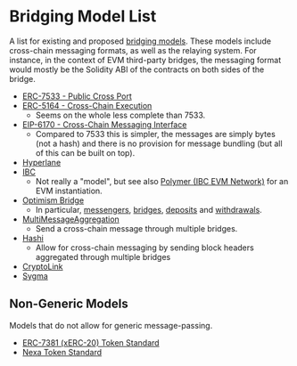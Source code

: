 # Bridging Model List

A list for existing and proposed [bridging
models](/references/direction.md#bridging-models--user-experience). These models include cross-chain
messaging formats, as well as the relaying system. For instance, in the context of EVM third-party
bridges, the messaging format would mostly be the Solidity ABI of the contracts on both sides of the
bridge.

- [ERC-7533 - Public Cross Port](https://github.com/ethereum/ERCs/pull/62/files)
- [ERC-5164 - Cross-Chain Execution](https://eips.ethereum.org/EIPS/eip-5164)
  - Seems on the whole less complete than 7533.
- [EIP-6170 - Cross-Chain Messaging Interface](https://eips.ethereum.org/EIPS/eip-6170)
  - Compared to 7533 this is simpler, the messages are simply bytes (not a hash) and there is no
    provision for message bundling (but all of this can be built on top).
- [Hyperlane](https://docs.hyperlane.xyz/)
- [IBC](https://github.com/cosmos/ibc)
  - Not really a "model", but see also [Polymer (IBC EVM Network)](https://www.polymerlabs.org/)
    for an EVM instantiation.
- [Optimism Bridge](https://github.com/ethereum-optimism/optimism/tree/develop/specs)
  - In particular,
    [messengers](https://github.com/ethereum-optimism/optimism/blob/develop/specs/messengers.md),
    [bridges](https://github.com/ethereum-optimism/optimism/blob/develop/specs/bridges.md),
    [deposits](https://github.com/ethereum-optimism/optimism/blob/develop/specs/deposits.md) and
    [withdrawals](https://github.com/ethereum-optimism/optimism/blob/develop/specs/withdrawals.md).
- [MultiMessageAggregation](https://github.com/MultiMessageAggregation/multibridge)
  - Send a cross-chain message through multiple bridges.
- [Hashi](https://hashi-doc.gitbook.io/hashi/v0.1/introduction)
  - Allow for cross-chain messaging by sending block headers aggregated through multiple bridges
- [CryptoLink](https://docs.cryptolink.tech/solutions/build-cross-chain-products) 
- [Sygma](https://docs.buildwithsygma.com/) 

## Non-Generic Models

Models that do not allow for generic message-passing.

- [ERC-7381 (xERC-20) Token Standard](https://github.com/ethereum/ERCs/pull/89/files)
- [Nexa Token Standard](https://nexanetwork.gitbook.io/nexa/)